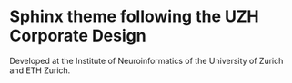 Sphinx theme following the UZH Corporate Design
===============================================

Developed at the Institute of Neuroinformatics
of the University of Zurich and ETH Zurich.


